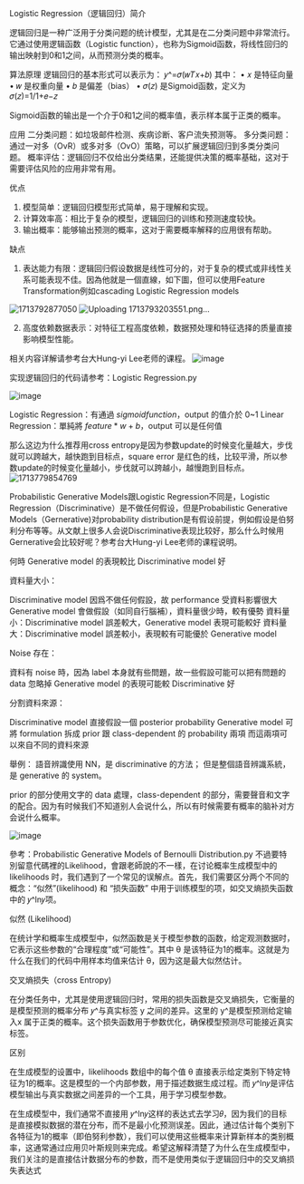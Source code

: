 Logistic Regression（逻辑回归）简介

逻辑回归是一种广泛用于分类问题的统计模型，尤其是在二分类问题中非常流行。它通过使用逻辑函数（Logistic function），也称为Sigmoid函数，将线性回归的输出映射到0和1之间，从而预测分类的概率。

算法原理
逻辑回归的基本形式可以表示为： 𝑦^=𝜎(𝑤𝑇𝑥+𝑏) 其中：
•	𝑥 是特征向量
•	𝑤 是权重向量
•	𝑏 是偏差（bias）
•	𝜎(𝑧) 是Sigmoid函数，定义为 𝜎(𝑧)=1/1+𝑒−𝑧

Sigmoid函数的输出是一个介于0和1之间的概率值，表示样本属于正类的概率。

应用
二分类问题：如垃圾邮件检测、疾病诊断、客户流失预测等。
多分类问题：通过一对多（OvR）或多对多（OvO）策略，可以扩展逻辑回归到多类分类问题。
概率评估：逻辑回归不仅给出分类结果，还能提供决策的概率基础，这对于需要评估风险的应用非常有用。

优点
1.	模型简单：逻辑回归模型形式简单，易于理解和实现。
2.	计算效率高：相比于复杂的模型，逻辑回归的训练和预测速度较快。
3.	输出概率：能够输出预测的概率，这对于需要概率解释的应用很有帮助。

缺点
1.	表达能力有限：逻辑回归假设数据是线性可分的，对于复杂的模式或非线性关系可能表现不佳。因為他就是一個直線，如下圖，但可以使用Feature Transformation例如cascading Logistic Regression models
   
   ![1713792877050](https://github.com/joycelai140420/MachineLearning/assets/167413809/f5c38891-76ef-44a1-a360-231e60e80a0a)
   ![Uploading 1713793203551.png…]()


2.	高度依赖数据表示：对特征工程高度依赖，数据预处理和特征选择的质量直接影响模型性能。

相关内容详解请参考台大Hung-yi Lee老师的课程。
![image](https://github.com/joycelai140420/MachineLearning/assets/167413809/c91df5d0-936c-4cfc-bd3d-13bcf4d4b71b)

实现逻辑回归的代码请参考：Logistic Regression.py

![image](https://github.com/joycelai140420/MachineLearning/assets/167413809/e1e6d992-c2eb-4116-b6a8-275b8d6a5173)

Logistic Regression：有通過 $sigmoid function$，output 的值介於 0~1
Linear Regression：單純將 $feature*w+b$，output 可以是任何值

那么这边为什么推荐用cross entropy是因为参数update的时候变化量越大，步伐就可以跨越大，越快跑到目标点，square error 是红色的线，比较平滑，所以参数update的时候变化量越小，步伐就可以跨越小，越慢跑到目标点。
![1713779854769](https://github.com/joycelai140420/MachineLearning/assets/167413809/740169bc-bc38-4652-b9e3-fdbc12c58f76)

Probabilistic Generative Models跟Logistic Regression不同是，Logistic Regression（Discriminative）是不做任何假设，但是Probabilistic Generative Models（Gernerative)对probability distribution是有假设前提，例如假设是伯努利分布等等。从文献上很多人会说Discriminative表现比较好，那么什么时候用Gernerative会比较好呢？参考台大Hung-yi Lee老师的课程说明。

何時 Generative model 的表現較比 Discriminative model 好

資料量大小：

Discriminative model 因爲不做任何假設，故 performance 受資料影響很大 Generative model 會做假設（如同自行腦補），資料量很少時，較有優勢
資料量小：Discriminative model 誤差較大，Generative model 表現可能較好 資料量大：Discriminative model 誤差較小，表現較有可能優於 Generative model

Noise 存在：

資料有 noise 時，因為 label 本身就有些問題，故一些假設可能可以把有問題的 data 忽略掉 Generative model 的表現可能較 Discriminative 好

分割資料來源：

Discriminative model 直接假設一個 posterior probability Generative model 可將 formulation 拆成 prior 跟 class-dependent 的 probability 兩項 而這兩項可以來自不同的資料來源

舉例： 語音辨識使用 NN，是 discriminative 的方法； 但是整個語音辨識系統，是 generative 的 system。

prior 的部分使用文字的 data 處理，class-dependent 的部分，需要聲音和文字的配合。因为有时候我们不知道别人会说什么，所以有时候需要有概率的脑补对方会说什么概率。

![image](https://github.com/joycelai140420/MachineLearning/assets/167413809/25b4f578-5331-4924-a858-3ec3501078f0)

參考：Probabilistic Generative Models of Bernoulli Distribution.py
不過要特別留意代碼裡的Likelihood，會跟老師說的不一樣，在讨论概率生成模型中的 likelihoods 时，我们遇到了一个常见的误解点。首先，我们需要区分两个不同的概念：“似然”(likelihood) 和 “损失函数” 中用于训练模型的项，如交叉熵损失函数中的 𝑦^ln𝑦项。

似然 (Likelihood)

在统计学和概率生成模型中，似然函数是关于模型参数的函数，给定观测数据时，它表示这些参数的“合理程度”或“可能性”。其中 θ 是该特征为1的概率。这就是为什么在我们的代码中用样本均值来估计 θ，因为这是最大似然估计。

交叉熵损失（cross Entropy)

在分类任务中，尤其是使用逻辑回归时，常用的损失函数是交叉熵损失，它衡量的是模型预测的概率分布 𝑦^与真实标签 y 之间的差异。这里的 y^是模型预测给定输入x 属于正类的概率。这个损失函数用于参数优化，确保模型预测尽可能接近真实标签。

区别

在生成模型的设置中，likelihoods 数组中的每个值 θ 直接表示给定类别下特定特征为1的概率。这是模型的一个内部参数，用于描述数据生成过程。而 𝑦^ln𝑦是评估模型输出与真实数据之间差异的一个工具，用于学习模型参数。

在生成模型中，我们通常不直接用 𝑦^ln𝑦这样的表达式去学习𝜃，因为我们的目标是直接模拟数据的潜在分布，而不是最小化预测误差。因此，通过估计每个类别下各特征为1的概率（即伯努利参数），我们可以使用这些概率来计算新样本的类别概率，这通常通过应用贝叶斯规则来完成。希望这解释清楚了为什么在生成模型中，我们关注的是直接估计数据分布的参数，而不是使用类似于逻辑回归中的交叉熵损失表达式

